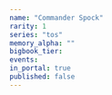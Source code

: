 ```yaml
---
name: "Commander Spock"
rarity: 1
series: "tos"
memory_alpha: ""
bigbook_tier:
events:
in_portal: true
published: false
---
```

